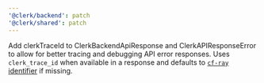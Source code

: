 ```yaml
---
'@clerk/backend': patch
'@clerk/shared': patch
---
```


Add clerkTraceId to ClerkBackendApiResponse and ClerkAPIResponseError to allow for better tracing and debugging API error responses. 
Uses `clerk_trace_id` when available in a response and defaults to [`cf-ray` identifier](https://developers.cloudflare.com/fundamentals/reference/cloudflare-ray-id/) if missing.  
